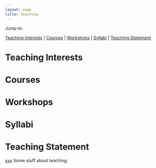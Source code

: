 ```yaml
---
layout: page
title: Teaching
---
```


Jump to:  
  
[Teaching Interests](#Interests) | [Courses](#Courses) | [Workshops](#Workshops) | [Syllabi](#Syllabi) | [Teaching Statement](#Statement)


# <a name="Interests"></a>Teaching Interests


# Courses

# Workshops

# Syllabi

# Teaching Statement

[xxx](https://crenteriam.github.io/teaching/xx)
Some stuff about teaching.
<!--stackedit_data:
eyJoaXN0b3J5IjpbLTY2ODg4OTY2MCwtMTQxODM1NDMxMCwtNj
E2OTI5ODIsLTE1NjUxNzM5OTEsLTE4MzA0OTA4NjBdfQ==
-->